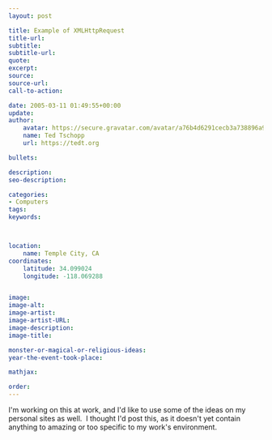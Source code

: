```yaml
---
layout: post

title: Example of XMLHttpRequest
title-url:
subtitle:
subtitle-url:
quote:
excerpt:
source:
source-url:
call-to-action:

date: 2005-03-11 01:49:55+00:00
update:
author:
    avatar: https://secure.gravatar.com/avatar/a76b4d6291cecb3a738896a971bfb903?s=512&d=mp&r=g
    name: Ted Tschopp
    url: https://tedt.org

bullets:

description:
seo-description:

categories:
- Computers
tags:
keywords:



location:
    name: Temple City, CA
coordinates:
    latitude: 34.099024
    longitude: -118.069288


image: 
image-alt:
image-artist:
image-artist-URL:
image-description:
image-title:

monster-or-magical-or-religious-ideas:
year-the-event-took-place:

mathjax:

order:
---
```

I'm working on this at work, and I'd like to use some of the ideas on my personal sites as well.  I thought I'd post this, as it doesn't yet contain anything to amazing or too specific to my work's environment.

<script src="https://gist.github.com/TedTschopp/42089e120a8aee91ef7959cca1d5d22c.js"></script>

